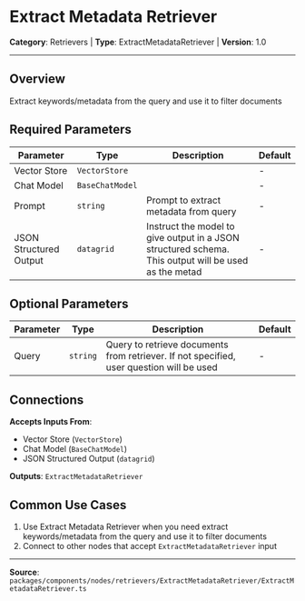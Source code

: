 # Extract Metadata Retriever

**Category**: Retrievers | **Type**: ExtractMetadataRetriever | **Version**: 1.0

---

## Overview

Extract keywords/metadata from the query and use it to filter documents

## Required Parameters

| Parameter | Type | Description | Default |
|-----------|------|-------------|---------|
| Vector Store | `VectorStore` |  | - |
| Chat Model | `BaseChatModel` |  | - |
| Prompt | `string` | Prompt to extract metadata from query | - |
| JSON Structured Output | `datagrid` | Instruct the model to give output in a JSON structured schema. This output will be used as the metad | - |

## Optional Parameters

| Parameter | Type | Description | Default |
|-----------|------|-------------|---------|
| Query | `string` | Query to retrieve documents from retriever. If not specified, user question will be used | - |

## Connections

**Accepts Inputs From**:
- Vector Store (`VectorStore`)
- Chat Model (`BaseChatModel`)
- JSON Structured Output (`datagrid`)

**Outputs**: `ExtractMetadataRetriever`

## Common Use Cases

1. Use Extract Metadata Retriever when you need extract keywords/metadata from the query and use it to filter documents
2. Connect to other nodes that accept `ExtractMetadataRetriever` input

---

**Source**: `packages/components/nodes/retrievers/ExtractMetadataRetriever/ExtractMetadataRetriever.ts`